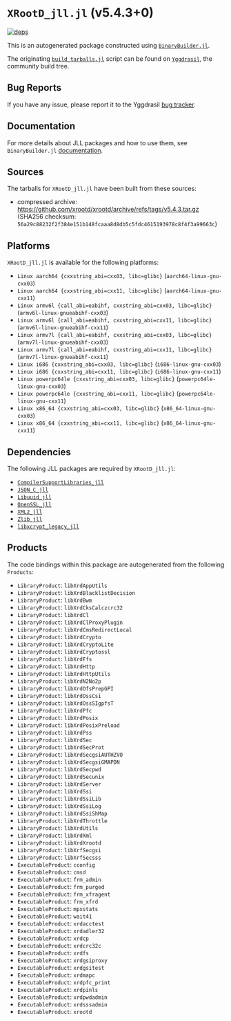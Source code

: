 # `XRootD_jll.jl` (v5.4.3+0)

[![deps](https://juliahub.com/docs/XRootD_jll/deps.svg)](https://juliahub.com/ui/Packages/XRootD_jll/Kw5a2?page=2)

This is an autogenerated package constructed using [`BinaryBuilder.jl`](https://github.com/JuliaPackaging/BinaryBuilder.jl).

The originating [`build_tarballs.jl`](https://github.com/JuliaPackaging/Yggdrasil/blob/48322a96ef886b01cfeb25c3bea32a6875c3b52b/X/XRootD/build_tarballs.jl) script can be found on [`Yggdrasil`](https://github.com/JuliaPackaging/Yggdrasil/), the community build tree.

## Bug Reports

If you have any issue, please report it to the Yggdrasil [bug tracker](https://github.com/JuliaPackaging/Yggdrasil/issues).

## Documentation

For more details about JLL packages and how to use them, see `BinaryBuilder.jl` [documentation](https://docs.binarybuilder.org/stable/jll/).

## Sources

The tarballs for `XRootD_jll.jl` have been built from these sources:

* compressed archive: https://github.com/xrootd/xrootd/archive/refs/tags/v5.4.3.tar.gz (SHA256 checksum: `56a29c88232f2f384e151b148fcaaa8d8db5c5fdc4615193978c8f4f3a99663c`)

## Platforms

`XRootD_jll.jl` is available for the following platforms:

* `Linux aarch64 {cxxstring_abi=cxx03, libc=glibc}` (`aarch64-linux-gnu-cxx03`)
* `Linux aarch64 {cxxstring_abi=cxx11, libc=glibc}` (`aarch64-linux-gnu-cxx11`)
* `Linux armv6l {call_abi=eabihf, cxxstring_abi=cxx03, libc=glibc}` (`armv6l-linux-gnueabihf-cxx03`)
* `Linux armv6l {call_abi=eabihf, cxxstring_abi=cxx11, libc=glibc}` (`armv6l-linux-gnueabihf-cxx11`)
* `Linux armv7l {call_abi=eabihf, cxxstring_abi=cxx03, libc=glibc}` (`armv7l-linux-gnueabihf-cxx03`)
* `Linux armv7l {call_abi=eabihf, cxxstring_abi=cxx11, libc=glibc}` (`armv7l-linux-gnueabihf-cxx11`)
* `Linux i686 {cxxstring_abi=cxx03, libc=glibc}` (`i686-linux-gnu-cxx03`)
* `Linux i686 {cxxstring_abi=cxx11, libc=glibc}` (`i686-linux-gnu-cxx11`)
* `Linux powerpc64le {cxxstring_abi=cxx03, libc=glibc}` (`powerpc64le-linux-gnu-cxx03`)
* `Linux powerpc64le {cxxstring_abi=cxx11, libc=glibc}` (`powerpc64le-linux-gnu-cxx11`)
* `Linux x86_64 {cxxstring_abi=cxx03, libc=glibc}` (`x86_64-linux-gnu-cxx03`)
* `Linux x86_64 {cxxstring_abi=cxx11, libc=glibc}` (`x86_64-linux-gnu-cxx11`)

## Dependencies

The following JLL packages are required by `XRootD_jll.jl`:

* [`CompilerSupportLibraries_jll`](https://github.com/JuliaBinaryWrappers/CompilerSupportLibraries_jll.jl)
* [`JSON_C_jll`](https://github.com/JuliaBinaryWrappers/JSON_C_jll.jl)
* [`Libuuid_jll`](https://github.com/JuliaBinaryWrappers/Libuuid_jll.jl)
* [`OpenSSL_jll`](https://github.com/JuliaBinaryWrappers/OpenSSL_jll.jl)
* [`XML2_jll`](https://github.com/JuliaBinaryWrappers/XML2_jll.jl)
* [`Zlib_jll`](https://github.com/JuliaBinaryWrappers/Zlib_jll.jl)
* [`libxcrypt_legacy_jll`](https://github.com/JuliaBinaryWrappers/libxcrypt_legacy_jll.jl)

## Products

The code bindings within this package are autogenerated from the following `Products`:

* `LibraryProduct`: `libXrdAppUtils`
* `LibraryProduct`: `libXrdBlacklistDecision`
* `LibraryProduct`: `libXrdBwm`
* `LibraryProduct`: `libXrdCksCalczcrc32`
* `LibraryProduct`: `libXrdCl`
* `LibraryProduct`: `libXrdClProxyPlugin`
* `LibraryProduct`: `libXrdCmsRedirectLocal`
* `LibraryProduct`: `libXrdCrypto`
* `LibraryProduct`: `libXrdCryptoLite`
* `LibraryProduct`: `libXrdCryptossl`
* `LibraryProduct`: `libXrdFfs`
* `LibraryProduct`: `libXrdHttp`
* `LibraryProduct`: `libXrdHttpUtils`
* `LibraryProduct`: `libXrdN2No2p`
* `LibraryProduct`: `libXrdOfsPrepGPI`
* `LibraryProduct`: `libXrdOssCsi`
* `LibraryProduct`: `libXrdOssSIgpfsT`
* `LibraryProduct`: `libXrdPfc`
* `LibraryProduct`: `libXrdPosix`
* `LibraryProduct`: `libXrdPosixPreload`
* `LibraryProduct`: `libXrdPss`
* `LibraryProduct`: `libXrdSec`
* `LibraryProduct`: `libXrdSecProt`
* `LibraryProduct`: `libXrdSecgsiAUTHZVO`
* `LibraryProduct`: `libXrdSecgsiGMAPDN`
* `LibraryProduct`: `libXrdSecpwd`
* `LibraryProduct`: `libXrdSecunix`
* `LibraryProduct`: `libXrdServer`
* `LibraryProduct`: `libXrdSsi`
* `LibraryProduct`: `libXrdSsiLib`
* `LibraryProduct`: `libXrdSsiLog`
* `LibraryProduct`: `libXrdSsiShMap`
* `LibraryProduct`: `libXrdThrottle`
* `LibraryProduct`: `libXrdUtils`
* `LibraryProduct`: `libXrdXml`
* `LibraryProduct`: `libXrdXrootd`
* `LibraryProduct`: `libXrfSecgsi`
* `LibraryProduct`: `libXrfSecsss`
* `ExecutableProduct`: `cconfig`
* `ExecutableProduct`: `cmsd`
* `ExecutableProduct`: `frm_admin`
* `ExecutableProduct`: `frm_purged`
* `ExecutableProduct`: `frm_xfragent`
* `ExecutableProduct`: `frm_xfrd`
* `ExecutableProduct`: `mpxstats`
* `ExecutableProduct`: `wait41`
* `ExecutableProduct`: `xrdacctest`
* `ExecutableProduct`: `xrdadler32`
* `ExecutableProduct`: `xrdcp`
* `ExecutableProduct`: `xrdcrc32c`
* `ExecutableProduct`: `xrdfs`
* `ExecutableProduct`: `xrdgsiproxy`
* `ExecutableProduct`: `xrdgsitest`
* `ExecutableProduct`: `xrdmapc`
* `ExecutableProduct`: `xrdpfc_print`
* `ExecutableProduct`: `xrdpinls`
* `ExecutableProduct`: `xrdpwdadmin`
* `ExecutableProduct`: `xrdsssadmin`
* `ExecutableProduct`: `xrootd`
